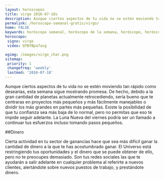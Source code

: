 ```yaml
---
layout: horoscopos
title: virgo 2016-07-18s 
description: Aunque ciertos aspectos de tu vida no se estén moviendo tan rápido como desearías, esta semana sigue mostrando promesa. De hecho, debido a la gran cantidad de planetas actualmente retrocediendo, sería bueno que te centraras en proyectos más pequeños y más fácilmente manejables o dividir los más grandes en partes más pequeñas. Existe la posibilidad de que tu confianza sea más baja de lo normal, pero no permitas que eso te impide seguir adelante. La Luna Nueva del viernes podría ser un llamado a continuar tus esfuerzos incluso tomando pasos pequeños.
permalink: /horoscopo-semanal-gratis/virgo/
home: FALSE
keywords: horóscopo semanal, horóscopo de la semana, horóscopo, horóscopo gratis,horóscopos, horóscopo esperanza gracia, horoscopos virgo la semana, horóscopos gratis, Tarot, Astrologia, Zodíaco, virgo, horoscopo gratis
horoscopo:
 signo: virgo
 video: QTBYBpa7asg

ogimg: /images/virgo_char.png
sitemap:
 priority: 1
 changefreq: 'weekly'
 lastmod: '2016-07-18'
---
```



Aunque ciertos aspectos de tu vida no se estén moviendo tan rápido como desearías, esta semana sigue mostrando promesa. De hecho, debido a la gran cantidad de planetas actualmente retrocediendo, sería bueno que te centraras en proyectos más pequeños y más fácilmente manejables o dividir los más grandes en partes más pequeñas. Existe la posibilidad de que tu confianza sea más baja de lo normal, pero no permitas que eso te impide seguir adelante. La Luna Nueva del viernes podría ser un llamado a continuar tus esfuerzos incluso tomando pasos pequeños.

##Dinero

Cierta actividad en tu sector de ganancias hace que sea más difícil ganar la cantidad de dinero a la que te has acostumbrado ganar. El Universo está restringiendo tus oportunidades y el dinero que se puede obtener de ello, pero no te preocupes demasiado. Son tus redes sociales las que te ayudarán a salir adelante en cualquier problema al referirte a nuevos clientes, alertándote sobre nuevos puestos de trabajo, y prestándote dinero.